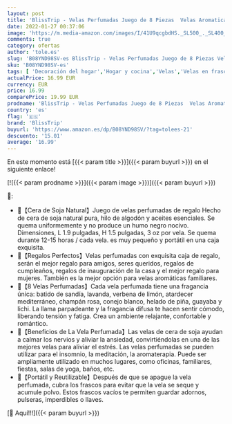 ```yaml
---
layout: post
title: 'BlissTrip - Velas Perfumadas Juego de 8 Piezas  Velas Aromaticas Decorativas  Cera de Soja Natural  Regalos Originales para Mujer  para Boda Baño Yoga Cumpleaños Navidad Día de San Valentín Regalos'
date: 2022-01-27 00:37:06
image: 'https://m.media-amazon.com/images/I/41U9qcgbdHS._SL500_._SL400_.jpg'
comments: true
category: ofertas
author: 'tole.es'
slug: 'B08YND98SV-es BlissTrip - Velas Perfumadas Juego de 8 Piezas Velas...'
sku: 'B08YND98SV-es'
tags: [ 'Decoración del hogar','Hogar y cocina','Velas','Velas en frasco','Velas y candelabros','blisstrip','navidad', ]
actualPrice: 16.99 EUR
currency: EUR
price: 16.99
comparePrice: 19.99 EUR
prodname: 'BlissTrip - Velas Perfumadas Juego de 8 Piezas  Velas Aromaticas Decorativas  Cera de Soja Natural  Regalos Originales para Mujer  para Boda Baño Yoga Cumpleaños Navidad Día de San Valentín Regalos'
country: 'es'
flag: '🇪🇸'
brand: 'BlissTrip'
buyurl: 'https://www.amazon.es/dp/B08YND98SV/?tag=tolees-21'
descuento: '15.01'
average: '16.99'
---
```


En este momento está [{{< param title >}}]({{< param buyurl >}}) en el siguiente enlace!

[![{{< param prodname >}}]({{< param image >}})]({{< param buyurl >}})

🔎:

- 🎁【Cera de Soja Natural】Juego de velas perfumadas de regalo Hecho de cera de soja natural pura, hilo de algodón y aceites esenciales. Se quema uniformemente y no produce un humo negro nocivo. Dimensiones, L 1.9 pulgadas, H 1.5 pulgadas, 3 oz por vela. Se quema durante 12-15 horas / cada vela. es muy pequeño y portátil en una caja exquisita.
- 🎁【Regalos Perfectos】Velas perfumadas con exquisita caja de regalo, serán el mejor regalo para amigos, seres queridos, regalos de cumpleaños, regalos de inauguración de la casa y el mejor regalo para mujeres. También es la mejor opción para velas aromáticas familiares.
- 🎁【8 Velas Perfumadas】Cada vela perfumada tiene una fragancia única: batido de sandía, lavanda, verbena de limón, atardecer mediterráneo, champán rosa, conejo blanco, helado de piña, guayaba y lichi. La llama parpadeante y la fragancia difusa te hacen sentir cómodo, liberando tensión y fatiga. Crea un ambiente relajante, confortable y romántico.
- 🎁【Beneficios de La Vela Perfumada】Las velas de cera de soja ayudan a calmar los nervios y aliviar la ansiedad, convirtiéndolas en una de las mejores velas para aliviar el estrés. Las velas perfumadas se pueden utilizar para el insomnio, la meditación, la aromaterapia. Puede ser ampliamente utilizado en muchos lugares, como oficinas, familiares, fiestas, salas de yoga, baños, etc.
- 🎁【Portátil y Reutilizable】Después de que se apague la vela perfumada, cubra los frascos para evitar que la vela se seque y acumule polvo. Estos frascos vacíos te permiten guardar adornos, pulseras, imperdibles o llaves.

[🛒 Aquí!!!]({{< param buyurl >}})
